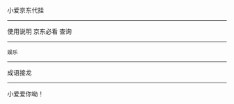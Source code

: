 小爱京东代挂
___________
  使用说明
  京东必看
    查询
   
___________
    娱乐
   
___________
  成语接龙

___________
 小爱爱你呦！
